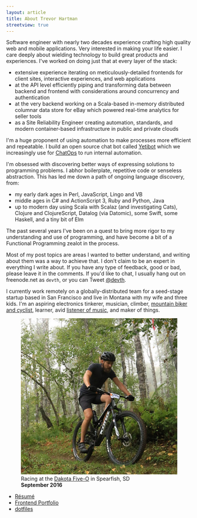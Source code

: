 ```yaml
---
layout: article
title: About Trevor Hartman
streetview: true
---
```


Software engineer with nearly two decades experience crafting high quality web
and mobile applications. Very interested in making your life easier. I care
deeply about wielding technology to build great products and experiences. I've
worked on doing just that at every layer of the stack:

- extensive experience iterating on meticulously-detailed frontends for client
  sites, interactive experiences, and web applications
- at the API level efficiently piping and transforming data between backend and
  frontend with considerations around concurrency and authentication
- at the very backend working on a Scala-based in-memory distributed columnar
  data store for eBay which powered real-time analytics for seller tools
- as a Site Reliability Engineer creating automation, standards, and
  modern container-based infrastructure in public and private clouds

I'm a huge proponent of using automation to make processes more efficient and
repeatable. I build an open source chat bot called
[Yetibot](https://github.com/devth/yetibot) which we increasingly use for
[ChatOps](http://devops.com/2014/07/16/chatops-communicating-speed-devops/) to
run internal automation.

I'm obsessed with discovering better ways of expressing solutions to programming
problems. I abhor boilerplate, repetitive code or senseless abstraction. This
has led me down a path of ongoing language discovery, from:

- my early dark ages in Perl, JavaScript, Lingo and VB
- middle ages in C# and ActionScript 3, Ruby and Python, Java
- up to modern day using Scala with Scalaz (and investigating Cats), Clojure and
  ClojureScript, Datalog (via Datomic), some Swift, some Haskell, and a tiny bit
  of Elm

The past several years I've been on a quest to bring more rigor to my
understanding and use of programming, and have become a bit of a Functional
Programming zealot in the process.

Most of my post topics are areas I wanted to better understand, and writing
about them was a way to achieve that. I don't claim to be an expert in
everything I write about. If you have any type of feedback, good or bad, please
leave it in the comments. If you'd like to chat, I usually hang out on
freenode.net as `devth`, or you can Tweet [@devth](https://twitter.com/devth).

I currently work remotely on a globally-distributed team for a seed-stage
startup based in San Francisco and live in Montana with my wife and three kids.
I'm an aspiring electronics tinkerer, musician, climber, [mountain biker and
cyclist](https://www.strava.com/athletes/devth), learner, avid [listener of
music](https://www.last.fm/user/trevorhartman), and maker of things.

<figure>
  <img src="/images/dakota-50.jpg" alt="Dakota 50" />
  <figcaption>
    Racing at the <a href="http://www.dakotafiveo.com/">Dakota Five-O</a> in
    Spearfish, SD<br>
    <strong>September 2016</strong>
  </figcaption>
</figure>

- [Résumé](Trevor-Hartman-resume.pdf)
- [Frontend Portfolio](http://cargocollective.com/devth)
- [dotfiles](https://github.com/devth/dotfiles)
